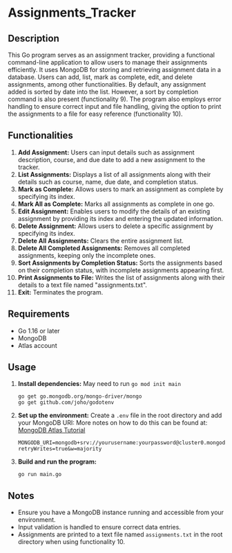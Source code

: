 # Assignments_Tracker

## Description
This Go program serves as an assignment tracker, providing a functional command-line application to allow users to manage their assignments efficiently. It uses MongoDB for storing and retrieving assignment data in a database. Users can add, list, mark as complete, edit, and delete assignments, among other functionalities. By default, any assignment added is sorted by date into the list. However, a sort by completion command is also present (functionality 9). The program also employs error handling to ensure correct input and file handling, giving the option to print the assignments to a file for easy reference (functionality 10).

## Functionalities
1. **Add Assignment:** Users can input details such as assignment description, course, and due date to add a new assignment to the tracker.
2. **List Assignments:** Displays a list of all assignments along with their details such as course, name, due date, and completion status.
3. **Mark as Complete:** Allows users to mark an assignment as complete by specifying its index.
4. **Mark All as Complete:** Marks all assignments as complete in one go.
5. **Edit Assignment:** Enables users to modify the details of an existing assignment by providing its index and entering the updated information.
6. **Delete Assignment:** Allows users to delete a specific assignment by specifying its index.
7. **Delete All Assignments:** Clears the entire assignment list.
8. **Delete All Completed Assignments:** Removes all completed assignments, keeping only the incomplete ones.
9. **Sort Assignments by Completion Status:** Sorts the assignments based on their completion status, with incomplete assignments appearing first.
10. **Print Assignments to File:** Writes the list of assignments along with their details to a text file named "assignments.txt".
11. **Exit:** Terminates the program.

## Requirements
- Go 1.16 or later
- MongoDB
- Atlas account

## Usage
1. **Install dependencies:**
    May need to run `go mod init main`
   ```
   go get go.mongodb.org/mongo-driver/mongo 
   go get github.com/joho/godotenv
   ```

2. **Set up the environment:**
   Create a `.env` file in the root directory and add your MongoDB URI:
   More notes on how to do this can be found at: [MongoDB Atlas Tutorial](https://www.mongodb.com/docs/atlas/tutorial/create-atlas-account/)
   ```
   MONGODB_URI=mongodb+srv://yourusername:yourpassword@cluster0.mongodb.net/myFirstDatabase?retryWrites=true&w=majority
   ```

3. **Build and run the program:**
   ```
   go run main.go
   ```

## Notes
- Ensure you have a MongoDB instance running and accessible from your environment.
- Input validation is handled to ensure correct data entries.
- Assignments are printed to a text file named `assignments.txt` in the root directory when using functionality 10.


